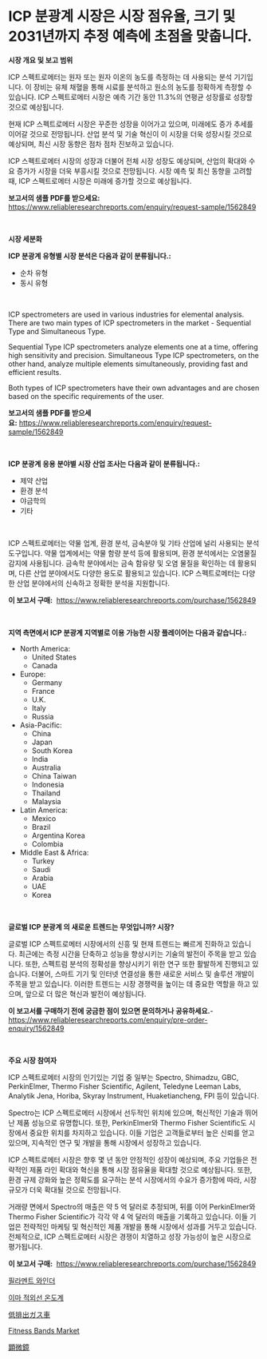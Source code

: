 <p><h1>ICP 분광계 시장은 시장 점유율, 크기 및 2031년까지 추정 예측에 초점을 맞춥니다.</h1></p><p><strong>시장 개요 및 보고 범위</strong></p>
<p><p>ICP 스펙트로메터는 원자 또는 원자 이온의 농도를 측정하는 데 사용되는 분석 기기입니다. 이 장비는 유체 채혈을 통해 시료를 분석하고 원소의 농도를 정확하게 측정할 수 있습니다. ICP 스펙트로메터 시장은 예측 기간 동안 11.3%의 연평균 성장률로 성장할 것으로 예상됩니다.</p><p>현재 ICP 스펙트로메터 시장은 꾸준한 성장을 이어가고 있으며, 미래에도 증가 추세를 이어갈 것으로 전망됩니다. 산업 분석 및 기술 혁신이 이 시장을 더욱 성장시킬 것으로 예상되며, 최신 시장 동향은 점차 점차 진보하고 있습니다.</p><p>ICP 스펙트로메터 시장의 성장과 더불어 전체 시장 성장도 예상되며, 산업의 확대와 수요 증가가 시장을 더욱 부흥시킬 것으로 전망됩니다. 시장 예측 및 최신 동향을 고려할 때, ICP 스펙트로메터 시장은 미래에 증가할 것으로 예상됩니다.</p></p>
<p><strong>보고서의 샘플 PDF를 받으세요:</strong> <a href="https://www.reliableresearchreports.com/enquiry/request-sample/1562849">https://www.reliableresearchreports.com/enquiry/request-sample/1562849</a></p>
<p>&nbsp;</p>
<p><strong>시장 세분화</strong></p>
<p><strong>ICP 분광계 유형별 시장 분석은 다음과 같이 분류됩니다.:</strong></p>
<p><ul><li>순차 유형</li><li>동시 유형</li></ul></p>
<p>&nbsp;</p>
<p><p>ICP spectrometers are used in various industries for elemental analysis. There are two main types of ICP spectrometers in the market - Sequential Type and Simultaneous Type. </p><p>Sequential Type ICP spectrometers analyze elements one at a time, offering high sensitivity and precision. Simultaneous Type ICP spectrometers, on the other hand, analyze multiple elements simultaneously, providing fast and efficient results. </p><p>Both types of ICP spectrometers have their own advantages and are chosen based on the specific requirements of the user.</p></p>
<p><strong>보고서의 샘플 PDF를 받으세요:</strong>&nbsp;<a href="https://www.reliableresearchreports.com/enquiry/request-sample/1562849">https://www.reliableresearchreports.com/enquiry/request-sample/1562849</a></p>
<p>&nbsp;</p>
<p><strong> ICP 분광계 응용 분야별 시장 산업 조사는 다음과 같이 분류됩니다.:</strong></p>
<p><ul><li>제약 산업</li><li>환경 분석</li><li>야금학의</li><li>기타</li></ul></p>
<p>&nbsp;</p>
<p><p>ICP 스펙트로메터는 약물 업계, 환경 분석, 금속분야 및 기타 산업에 널리 사용되는 분석 도구입니다. 약물 업계에서는 약물 함량 분석 등에 활용되며, 환경 분석에서는 오염물질 감지에 사용됩니다. 금속학 분야에서는 금속 함유량 및 오염 물질을 확인하는 데 활용되며, 다른 산업 분야에서도 다양한 용도로 활용되고 있습니다. ICP 스펙트로메터는 다양한 산업 분야에서의 신속하고 정확한 분석을 지원합니다.</p></p>
<p><strong>이 보고서 구매:</strong>&nbsp; <a href="https://www.reliableresearchreports.com/purchase/1562849">https://www.reliableresearchreports.com/purchase/1562849</a></p>
<p>&nbsp;</p>
<p><strong>지역 측면에서 ICP 분광계 지역별로 이용 가능한 시장 플레이어는 다음과 같습니다.:</strong></p>
<p><ul>
    <li>
        North America:
        <ul>
            <li>United States</li>
            <li>Canada</li>
        </ul>
    </li>
    <li>
        Europe:
        <ul>
            <li>Germany</li>
            <li>France</li>
            <li>U.K.</li>
            <li>Italy</li>
            <li>Russia</li>
        </ul>
    </li>
    <li>
        Asia-Pacific:
        <ul>
            <li>China</li>
            <li>Japan</li>
            <li>South Korea</li>
            <li>India</li>
            <li>Australia</li>
            <li>China Taiwan</li>
            <li>Indonesia</li>
            <li>Thailand</li>
            <li>Malaysia</li>
        </ul>
    </li>
    <li>
        Latin America:
        <ul>
            <li>Mexico</li>
            <li>Brazil</li>
            <li>Argentina Korea</li>
            <li>Colombia</li>
        </ul>
    </li>
    <li>
        Middle East & Africa:
        <ul>
            <li>Turkey</li>
            <li>Saudi</li>
            <li>Arabia</li>
            <li>UAE</li>
            <li>Korea</li>
        </ul>
    </li>
    </ul></p>
<p>&nbsp;</p>
<p><strong>글로벌 ICP 분광계 의 새로운 트렌드는 무엇입니까? 시장?</strong></p>
<p><p>글로벌 ICP 스펙트로메터 시장에서의 신흥 및 현재 트렌드는 빠르게 진화하고 있습니다. 최근에는 측정 시간을 단축하고 성능을 향상시키는 기술의 발전이 주목을 받고 있습니다. 또한, 스펙트럼 분석의 정확성을 향상시키기 위한 연구 또한 활발하게 진행되고 있습니다. 더불어, 스마트 기기 및 인터넷 연결성을 통한 새로운 서비스 및 솔루션 개발이 주목을 받고 있습니다. 이러한 트렌드는 시장 경쟁력을 높이는 데 중요한 역할을 하고 있으며, 앞으로 더 많은 혁신과 발전이 예상됩니다.</p></p>
<p><strong>이 보고서를 구매하기 전에 궁금한 점이 있으면 문의하거나 공유하세요.</strong>- <a href="https://www.reliableresearchreports.com/enquiry/pre-order-enquiry/1562849">https://www.reliableresearchreports.com/enquiry/pre-order-enquiry/1562849</a></p>
<p>&nbsp;</p>
<p><strong>주요 시장 참여자</strong></p>
<p><p>ICP 스펙트로메터 시장의 인기있는 기업 중 일부는 Spectro, Shimadzu, GBC, PerkinElmer, Thermo Fisher Scientific, Agilent, Teledyne Leeman Labs, Analytik Jena, Horiba, Skyray Instrument, Huaketiancheng, FPI 등이 있습니다. </p><p>Spectro는 ICP 스펙트로메터 시장에서 선두적인 위치에 있으며, 혁신적인 기술과 뛰어난 제품 성능으로 유명합니다. 또한, PerkinElmer와 Thermo Fisher Scientific도 시장에서 중요한 위치를 차지하고 있습니다. 이들 기업은 고객들로부터 높은 신뢰를 얻고 있으며, 지속적인 연구 및 개발을 통해 시장에서 성장하고 있습니다.</p><p>ICP 스펙트로메터 시장은 향후 몇 년 동안 안정적인 성장이 예상되며, 주요 기업들은 전략적인 제품 라인 확대와 혁신을 통해 시장 점유율을 확대할 것으로 예상됩니다. 또한, 환경 규제 강화와 높은 정확도를 요구하는 분석 시장에서의 수요가 증가함에 따라, 시장 규모가 더욱 확대될 것으로 전망됩니다.</p><p>거래량 면에서 Spectro의 매출은 약 5 억 달러로 추정되며, 뒤를 이어 PerkinElmer와 Thermo Fisher Scientific가 각각 약 4 억 달러의 매출을 기록하고 있습니다. 이들 기업은 전략적인 마케팅 및 혁신적인 제품 개발을 통해 시장에서 성과를 거두고 있습니다. 전체적으로, ICP 스펙트로메터 시장은 경쟁이 치열하고 성장 가능성이 높은 시장으로 평가됩니다.</p></p>
<p><strong>이 보고서 구매:</strong>&nbsp;&nbsp;<a href="https://www.reliableresearchreports.com/purchase/1562849">https://www.reliableresearchreports.com/purchase/1562849</a></p>
<p><p><a href="https://github.com/CorEmtymerich56566/Market-Research-Report-List-1/blob/main/77069985018.md">필라멘트 와인더</a></p><p><a href="https://github.com/GabrielBlanda5656/Market-Research-Report-List-1/blob/main/28777555017.md">이마 적외선 온도계</a></p><p><a href="https://github.com/lrlmopnhwd79300/Market-Research-Report-List-1/blob/main/77248355415.md">低排出ガス車</a></p><p><a href="https://github.com/joannagoyvaerts/Market-Research-Report-List-1/blob/main/fitness-bands-market.md">Fitness Bands Market</a></p><p><a href="https://github.com/EstelWisozk1/Market-Research-Report-List-1/blob/main/14707445416.md">顕微鏡</a></p></p>
